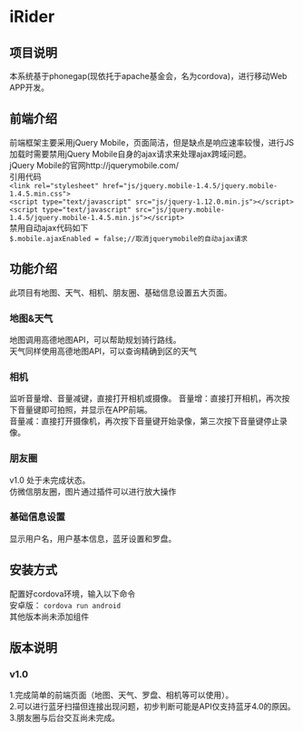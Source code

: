 # iRider
## 项目说明
本系统基于phonegap(现依托于apache基金会，名为cordova)，进行移动Web APP开发。    

## 前端介绍
前端框架主要采用jQuery Mobile，页面简洁，但是缺点是响应速率较慢，进行JS加载时需要禁用jQuery Mobile自身的ajax请求来处理ajax跨域问题。  
jQuery Mobile的官网http://jquerymobile.com/   
引用代码    
`<link rel="stylesheet" href="js/jquery.mobile-1.4.5/jquery.mobile-1.4.5.min.css">`   
`<script type="text/javascript" src="js/jquery-1.12.0.min.js"></script>`   
`<script type="text/javascript" src="js/jquery.mobile-1.4.5/jquery.mobile-1.4.5.min.js"></script>`    
禁用自动ajax代码如下    
`$.mobile.ajaxEnabled = false;//取消jquerymobile的自动ajax请求`

## 功能介绍
此项目有地图、天气、相机、朋友圈、基础信息设置五大页面。

### 地图&天气
地图调用高德地图API，可以帮助规划骑行路线。    
天气同样使用高德地图API，可以查询精确到区的天气

### 相机
监听音量增、音量减键，直接打开相机或摄像。
音量增：直接打开相机，再次按下音量键即可拍照，并显示在APP前端。    
音量减：直接打开摄像机，再次按下音量键开始录像，第三次按下音量键停止录像。    

### 朋友圈
v1.0 处于未完成状态。    
仿微信朋友圈，图片通过插件可以进行放大操作

### 基础信息设置
显示用户名，用户基本信息，蓝牙设置和罗盘。

## 安装方式
配置好cordova环境，输入以下命令     
安卓版：
`cordova run android`    
其他版本尚未添加组件

## 版本说明
### v1.0   
1.完成简单的前端页面（地图、天气、罗盘、相机等可以使用）。   
2.可以进行蓝牙扫描但连接出现问题，初步判断可能是API仅支持蓝牙4.0的原因。  
3.朋友圈与后台交互尚未完成。
